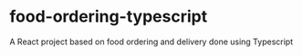 # food-ordering-typescript
A React project based on food ordering and delivery done using Typescript
